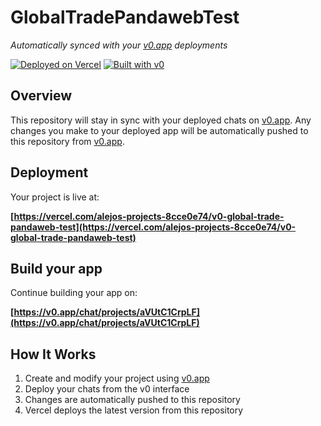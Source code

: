 # GlobalTradePandawebTest

*Automatically synced with your [v0.app](https://v0.app) deployments*

[![Deployed on Vercel](https://img.shields.io/badge/Deployed%20on-Vercel-black?style=for-the-badge&logo=vercel)](https://vercel.com/alejos-projects-8cce0e74/v0-global-trade-pandaweb-test)
[![Built with v0](https://img.shields.io/badge/Built%20with-v0.app-black?style=for-the-badge)](https://v0.app/chat/projects/aVUtC1CrpLF)

## Overview

This repository will stay in sync with your deployed chats on [v0.app](https://v0.app).
Any changes you make to your deployed app will be automatically pushed to this repository from [v0.app](https://v0.app).

## Deployment

Your project is live at:

**[https://vercel.com/alejos-projects-8cce0e74/v0-global-trade-pandaweb-test](https://vercel.com/alejos-projects-8cce0e74/v0-global-trade-pandaweb-test)**

## Build your app

Continue building your app on:

**[https://v0.app/chat/projects/aVUtC1CrpLF](https://v0.app/chat/projects/aVUtC1CrpLF)**

## How It Works

1. Create and modify your project using [v0.app](https://v0.app)
2. Deploy your chats from the v0 interface
3. Changes are automatically pushed to this repository
4. Vercel deploys the latest version from this repository